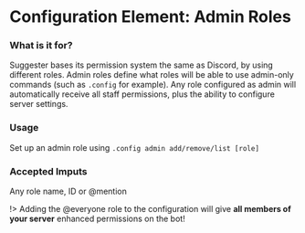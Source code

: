 # Configuration Element: Admin Roles

### What is it for?
Suggester bases its permission system the same as Discord, by using different roles. Admin roles define what roles will be able to use admin-only commands (such as `.config` for example). Any role configured as admin will automatically receive all staff permissions, plus the ability to configure server settings.

### Usage
Set up an admin role using `.config admin add/remove/list [role]`

### Accepted Imputs
Any role name, ID or @mention

!> Adding the @everyone role to the configuration will give **all members of your server** enhanced permissions on the bot!
